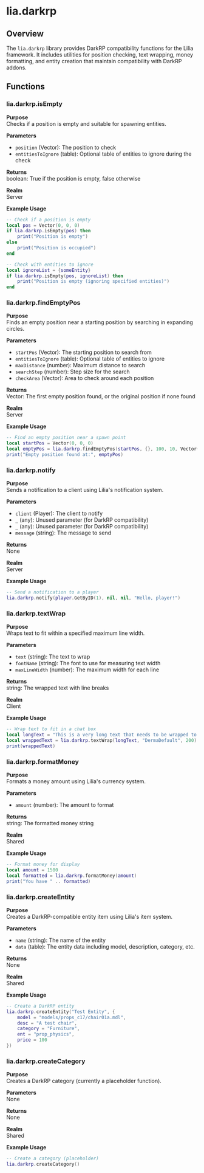 # lia.darkrp

## Overview
The `lia.darkrp` library provides DarkRP compatibility functions for the Lilia framework. It includes utilities for position checking, text wrapping, money formatting, and entity creation that maintain compatibility with DarkRP addons.

## Functions

### lia.darkrp.isEmpty
**Purpose**  
Checks if a position is empty and suitable for spawning entities.

**Parameters**  
- `position` (Vector): The position to check
- `entitiesToIgnore` (table): Optional table of entities to ignore during the check

**Returns**  
boolean: True if the position is empty, false otherwise

**Realm**  
Server

**Example Usage**
```lua
-- Check if a position is empty
local pos = Vector(0, 0, 0)
if lia.darkrp.isEmpty(pos) then
    print("Position is empty")
else
    print("Position is occupied")
end

-- Check with entities to ignore
local ignoreList = {someEntity}
if lia.darkrp.isEmpty(pos, ignoreList) then
    print("Position is empty (ignoring specified entities)")
end
```

### lia.darkrp.findEmptyPos
**Purpose**  
Finds an empty position near a starting position by searching in expanding circles.

**Parameters**  
- `startPos` (Vector): The starting position to search from
- `entitiesToIgnore` (table): Optional table of entities to ignore
- `maxDistance` (number): Maximum distance to search
- `searchStep` (number): Step size for the search
- `checkArea` (Vector): Area to check around each position

**Returns**  
Vector: The first empty position found, or the original position if none found

**Realm**  
Server

**Example Usage**
```lua
-- Find an empty position near a spawn point
local startPos = Vector(0, 0, 0)
local emptyPos = lia.darkrp.findEmptyPos(startPos, {}, 100, 10, Vector(32, 32, 64))
print("Empty position found at:", emptyPos)
```

### lia.darkrp.notify
**Purpose**  
Sends a notification to a client using Lilia's notification system.

**Parameters**  
- `client` (Player): The client to notify
- `_` (any): Unused parameter (for DarkRP compatibility)
- `_` (any): Unused parameter (for DarkRP compatibility)
- `message` (string): The message to send

**Returns**  
None

**Realm**  
Server

**Example Usage**
```lua
-- Send a notification to a player
lia.darkrp.notify(player.GetByID(1), nil, nil, "Hello, player!")
```

### lia.darkrp.textWrap
**Purpose**  
Wraps text to fit within a specified maximum line width.

**Parameters**  
- `text` (string): The text to wrap
- `fontName` (string): The font to use for measuring text width
- `maxLineWidth` (number): The maximum width for each line

**Returns**  
string: The wrapped text with line breaks

**Realm**  
Client

**Example Usage**
```lua
-- Wrap text to fit in a chat box
local longText = "This is a very long text that needs to be wrapped to fit within the specified width."
local wrappedText = lia.darkrp.textWrap(longText, "DermaDefault", 200)
print(wrappedText)
```

### lia.darkrp.formatMoney
**Purpose**  
Formats a money amount using Lilia's currency system.

**Parameters**  
- `amount` (number): The amount to format

**Returns**  
string: The formatted money string

**Realm**  
Shared

**Example Usage**
```lua
-- Format money for display
local amount = 1500
local formatted = lia.darkrp.formatMoney(amount)
print("You have " .. formatted)
```

### lia.darkrp.createEntity
**Purpose**  
Creates a DarkRP-compatible entity item using Lilia's item system.

**Parameters**  
- `name` (string): The name of the entity
- `data` (table): The entity data including model, description, category, etc.

**Returns**  
None

**Realm**  
Shared

**Example Usage**
```lua
-- Create a DarkRP entity
lia.darkrp.createEntity("Test Entity", {
    model = "models/props_c17/chair01a.mdl",
    desc = "A test chair",
    category = "Furniture",
    ent = "prop_physics",
    price = 100
})
```

### lia.darkrp.createCategory
**Purpose**  
Creates a DarkRP category (currently a placeholder function).

**Parameters**  
None

**Returns**  
None

**Realm**  
Shared

**Example Usage**
```lua
-- Create a category (placeholder)
lia.darkrp.createCategory()
```
